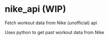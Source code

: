 # nike_api (WIP)
Fetch workout data from Nike (unofficial) api

Uses python to get past workout data from Nike
